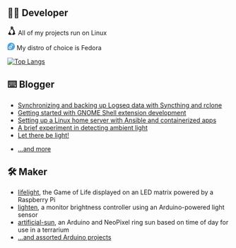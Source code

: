 ## 👨‍💻 Developer

<a href="https://www.kernel.org/"><img src="https://github.com/devicons/devicon/blob/master/icons/linux/linux-plain.svg" width="20" height="20"/></a>
All of my projects run on Linux

<a href="https://getfedora.org/"><img src="https://github.com/devicons/devicon/blob/master/icons/fedora/fedora-plain.svg" width="17" height="17"/></a>
My distro of choice is Fedora

[![Top Langs](https://github-readme-stats-jcrd.vercel.app/api/top-langs/?username=jcrd&layout=compact&langs_count=8)](https://github.com/anuraghazra/github-readme-stats)

## ⌨️ Blogger

<!-- BLOG-POST-LIST:START -->
- [Synchronizing and backing up Logseq data with Syncthing and rclone](https://jcrd.hashnode.dev/synchronizing-and-backing-up-logseq-data)
- [Getting started with GNOME Shell extension development](https://jcrd.hashnode.dev/gnome-shell-extension-development)
- [Setting up a Linux home server with Ansible and containerized apps](https://jcrd.hashnode.dev/setting-up-a-linux-home-server)
- [A brief experiment in detecting ambient light](https://jcrd.hashnode.dev/detecting-ambient-light)
- [Let there be light!](https://jcrd.hashnode.dev/artificial-sun)
<!-- BLOG-POST-LIST:END -->
- [...and more](https://twiddlingbits.net/)

## 🛠️ Maker

* [lifelight](https://github.com/jcrd/lifelight), the Game of Life displayed on an LED matrix powered by a Raspberry Pi
* [lighten](https://github.com/jcrd/lighten), a monitor brightness controller using an Arduino-powered light sensor
* [artificial-sun](https://github.com/jcrd/artificial-sun), an Arduino and NeoPixel ring sun based on time of day for use in a terrarium
* [...and assorted Arduino projects](https://github.com/jcrd?tab=repositories&q=arduino)
